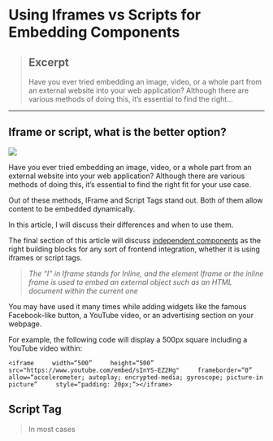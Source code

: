 
# Using Iframes vs Scripts for Embedding Components


> ## Excerpt
> Have you ever tried embedding an image, video, or a whole part from an external website into your web application? Although there are various methods of doing this, it’s essential to find the right…

---
## Iframe or script, what is the better option?

![](https://miro.medium.com/max/1400/1*94Lb06JEK-kfEN_5HRG4dA.jpeg)

Have you ever tried embedding an image, video, or a whole part from an external website into your web application? Although there are various methods of doing this, it’s essential to find the right fit for your use case.

Out of these methods, IFrame and Script Tags stand out. Both of them allow content to be embedded dynamically.

In this article, I will discuss their differences and when to use them.

The final section of this article will discuss [independent components](https://blog.bitsrc.io/independent-components-the-webs-new-building-blocks-59c893ef0f65) as the right building blocks for any sort of frontend integration, whether it is using iframes or script tags.

> _The “I” in Iframe stands for Inline, and the element Iframe or the inline frame is used to embed an external object such as an HTML document within the current one_

You may have used it many times while adding widgets like the famous Facebook-like button, a YouTube video, or an advertising section on your webpage.

For example, the following code will display a 500px square including a YouTube video within:

```
<iframe     width=“500”     height=“500”        src="https://www.youtube.com/embed/sInYS-EZ2Hg"     frameborder=“0”     allow=“accelerometer; autoplay; encrypted-media; gyroscope; picture-in picture”     style=“padding: 20px;”></iframe>
```

## Script Tag

> In most cases <script> tag is used to embed JavaScript into HTML or XHTML documents.

Script tag can be used to directly embed JavaScript into the web page or specify an external file containing the JavaScript.

The following code is an example of how to use the `<script>` tag on embedding the JavaScript directly into an HTML file:

```
<script type=“text/javascript”>   // JavaScript code goes here</script>
```

If you want to include an external file containing JavaScript, you can modify the code as follows:

```
<script    src=“/j-scripts/myscript.js”    type=“text/javascript”></script>
```

Now that you have a fair idea of what script and Iframe tags are, let’s look at the edges each has over the other.

## When Should You Choose IFrames?

It’s true that the majority of the developers do not prefer to use Iframes. But it surely has some advantages we should be aware of.

**Provides the security you need.**

When you’re using an Iframe, you mainly deal with the content coming from a third party, which you have no control over. This always increases the risk of having a potential vulnerability in your application.

> _The Iframe element, by itself, is not a security risk to your site or to the visitors of the site._

Iframes have gotten a negative reputation because malicious websites can use them to inject an invisible Iframe into your webpages, turning your website into a botnet.

> However, Iframes are considered the safer approach than the scripts since using Iframes is better than including an external JavaScript with direct access to your DOM tree.

When using the Iframes, you can use attributes like the **_‘sandbox’_** and **_‘allow’_** to blacklist or whitelist specific features to deal with bad user experiences such as annoying video auto-playing.

## Doesn’t block rendering

Browsers tend to wait until all the scripts are being downloaded and executed before downloading anything else. This is known as the blocking behavior, and because of this, Scripts have a negative impact on your webpage’s performance.

> _But, there are times that it is necessary to have this blocking. So as a solution for the performance reduction, we can use Iframes to load content in parallel with other components in the webpage._

For example, if you want your webpage to load the content first and then the Ads, it can be done using Iframe.

## When Should You Choose Scripts

Since we’ve looked at some unicorns and rainbows Iframes have over scripts, now let’s look at the edges scripts have over the Iframes.

**Scripts bring the responsiveness you need.**

Iframes are not exactly responsive. You can make the Iframe container in your webpage responsive, but not the content it is displaying. In most cases, the content inside the Iframe follows the sizes defined in the original website.

> _Also, Iframes are not supported by all the browsers and may display them improperly or even serve as a blank page._

On the other hand, scripts help to solve the IFrame responsiveness issues and have support across all the significant browsers & different devices.

**Relatively less loading time & better SEO support**

Scripts stay well ahead of the Iframes when it comes to loading time. Iframes always cause another call to the server after receiving the response and this extra round trip increases the load time drastically as the application grows.

For example, the **N** number of frames on a page causes a page to perform a minimum of **N+1** calls to the server, which increases the round-trips, communication, and transportation costs.

> _In addition to that, this has a significant impact on SEO score since the content displayed via Iframes may not be indexed and available to appear in Google’s search results._

Therefore, compared to Iframes, scripts put less load on the server and have higher SEO scores.

## Developing components independently for runtime integrations

How do you create the building blocks for any sort of frontend integration? How do you develop and collaborate on a single component? How do you make sure that component works well in its future hosting app?

[Independent components](https://blog.bitsrc.io/independent-components-the-webs-new-building-blocks-59c893ef0f65) are components that are independently authored, rendered, versioned, and collaborated on. They are developed and managed using [Bit](https://bit.dev/), in a Bit workspace which provides a very simplified monorepo-like development experience. That is, you develop, version, and deliver each component independently but you do so in an environment that allows you to develop _multiple_ independent components and keep track of their dependencies.

![](https://miro.medium.com/proxy/0*Om2ML1FvY-LrNlEx.png)

An [independent component](https://blog.bitsrc.io/independent-components-the-webs-new-building-blocks-59c893ef0f65) developed in Bit and shared on [bit.dev](https://bit.dev/)

Bit offers a great feature called ‘[Compositions](https://bit.dev/teambit/compositions/compositions)’. These are mini-apps that test your component in various contexts and usages. Each composition serves both as a tool for manual testing, but also for automated testing when used as a test sample. That way, you can test your component in future integrations, before they happen in production.

![](https://miro.medium.com/max/1400/1*BDyZbygBFAB7h4ocFfNa6g.png)

[https://bit.dev/harmony-mfe/people/ui/pages/user-profile/~compositions](https://bit.dev/harmony-mfe/people/ui/pages/user-profile/~compositions)
